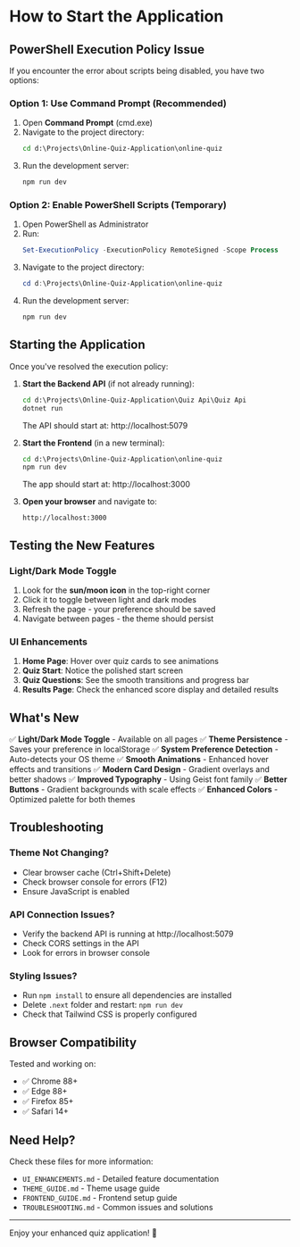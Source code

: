 # How to Start the Application

## PowerShell Execution Policy Issue

If you encounter the error about scripts being disabled, you have two options:

### Option 1: Use Command Prompt (Recommended)
1. Open **Command Prompt** (cmd.exe)
2. Navigate to the project directory:
   ```cmd
   cd d:\Projects\Online-Quiz-Application\online-quiz
   ```
3. Run the development server:
   ```cmd
   npm run dev
   ```

### Option 2: Enable PowerShell Scripts (Temporary)
1. Open PowerShell as Administrator
2. Run:
   ```powershell
   Set-ExecutionPolicy -ExecutionPolicy RemoteSigned -Scope Process
   ```
3. Navigate to the project directory:
   ```powershell
   cd d:\Projects\Online-Quiz-Application\online-quiz
   ```
4. Run the development server:
   ```powershell
   npm run dev
   ```

## Starting the Application

Once you've resolved the execution policy:

1. **Start the Backend API** (if not already running):
   ```cmd
   cd d:\Projects\Online-Quiz-Application\Quiz Api\Quiz Api
   dotnet run
   ```
   The API should start at: http://localhost:5079

2. **Start the Frontend** (in a new terminal):
   ```cmd
   cd d:\Projects\Online-Quiz-Application\online-quiz
   npm run dev
   ```
   The app should start at: http://localhost:3000

3. **Open your browser** and navigate to:
   ```
   http://localhost:3000
   ```

## Testing the New Features

### Light/Dark Mode Toggle
1. Look for the **sun/moon icon** in the top-right corner
2. Click it to toggle between light and dark modes
3. Refresh the page - your preference should be saved
4. Navigate between pages - the theme should persist

### UI Enhancements
1. **Home Page**: Hover over quiz cards to see animations
2. **Quiz Start**: Notice the polished start screen
3. **Quiz Questions**: See the smooth transitions and progress bar
4. **Results Page**: Check the enhanced score display and detailed results

## What's New

✅ **Light/Dark Mode Toggle** - Available on all pages
✅ **Theme Persistence** - Saves your preference in localStorage
✅ **System Preference Detection** - Auto-detects your OS theme
✅ **Smooth Animations** - Enhanced hover effects and transitions
✅ **Modern Card Design** - Gradient overlays and better shadows
✅ **Improved Typography** - Using Geist font family
✅ **Better Buttons** - Gradient backgrounds with scale effects
✅ **Enhanced Colors** - Optimized palette for both themes

## Troubleshooting

### Theme Not Changing?
- Clear browser cache (Ctrl+Shift+Delete)
- Check browser console for errors (F12)
- Ensure JavaScript is enabled

### API Connection Issues?
- Verify the backend API is running at http://localhost:5079
- Check CORS settings in the API
- Look for errors in browser console

### Styling Issues?
- Run `npm install` to ensure all dependencies are installed
- Delete `.next` folder and restart: `npm run dev`
- Check that Tailwind CSS is properly configured

## Browser Compatibility

Tested and working on:
- ✅ Chrome 88+
- ✅ Edge 88+
- ✅ Firefox 85+
- ✅ Safari 14+

## Need Help?

Check these files for more information:
- `UI_ENHANCEMENTS.md` - Detailed feature documentation
- `THEME_GUIDE.md` - Theme usage guide
- `FRONTEND_GUIDE.md` - Frontend setup guide
- `TROUBLESHOOTING.md` - Common issues and solutions

---

Enjoy your enhanced quiz application! 🎉
